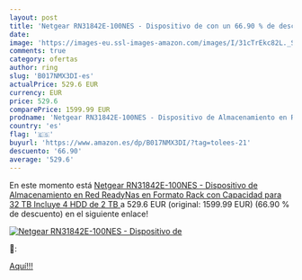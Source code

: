 ```yaml
---
layout: post
title: 'Netgear RN31842E-100NES - Dispositivo de con un 66.90 % de descuento'
date: 
image: 'https://images-eu.ssl-images-amazon.com/images/I/31cTrEkc82L._SL200_.jpg'
comments: true
category: ofertas
author: ring
slug: 'B017NMX3DI-es'
actualPrice: 529.6 EUR
currency: EUR
price: 529.6
comparePrice: 1599.99 EUR
prodname: 'Netgear RN31842E-100NES - Dispositivo de Almacenamiento en Red ReadyNas en Formato Rack con Capacidad para 32 TB  Incluye 4 HDD de 2 TB '
country: 'es'
flag: '🇪🇸'
buyurl: 'https://www.amazon.es/dp/B017NMX3DI/?tag=tolees-21'
descuento: '66.90'
average: '529.6'
---
```


En este momento está [Netgear RN31842E-100NES - Dispositivo de Almacenamiento en Red ReadyNas en Formato Rack con Capacidad para 32 TB  Incluye 4 HDD de 2 TB ](https://www.amazon.es/dp/B017NMX3DI/?tag=tolees-21) a 529.6 EUR (original: 1599.99 EUR) (66.90 %  de descuento) en el siguiente enlace!

[![Netgear RN31842E-100NES - Dispositivo de](https://images-eu.ssl-images-amazon.com/images/I/31cTrEkc82L._SL200_.jpg)](https://www.amazon.es/dp/B017NMX3DI/?tag=tolees-21)

🔎:


[Aquí!!!](https://www.amazon.es/dp/B017NMX3DI/?tag=tolees-21)
